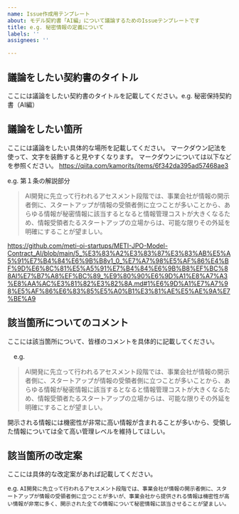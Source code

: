 ```yaml
---
name: Issue作成用テンプレート
about: モデル契約書「AI編」について議論するためのIssueテンプレートです
title: e.g. 秘密情報の定義について
labels: ''
assignees: ''

---
```


## 議論をしたい契約書のタイトル

ここには議論をしたい契約書のタイトルを記載してください。e.g. 秘密保持契約書（AI編）

## 議論をしたい箇所

ここには議論をしたい具体的な場所を記載してください。
マークダウン記法を使って、文字を装飾すると見やすくなります。
マークダウンについては以下などを参照ください。
https://qiita.com/kamorits/items/6f342da395ad57468ae3 

e.g.
第１条の解説部分
>AI開発に先立って行われるアセスメント段階では、事業会社が情報の開示者側に、スタートアップが情報の受領者側に立つことが多いことから、あらゆる情報が秘密情報に該当するとなると情報管理コストが大きくなるため、情報受領者たるスタートアップの立場からは、可能な限りその外延を明確にすることが望ましい。

https://github.com/meti-oi-startups/METI-JPO-Model-Contract_AI/blob/main/5_%E3%83%A2%E3%83%87%E3%83%AB%E5%A5%91%E7%B4%84%E6%9B%B8v1_0_%E7%A7%98%E5%AF%86%E4%BF%9D%E6%8C%81%E5%A5%91%E7%B4%84%E6%9B%B8%EF%BC%88AI%E7%B7%A8%EF%BC%89_%E9%80%90%E6%9D%A1%E8%A7%A3%E8%AA%AC%E3%81%82%E3%82%8A.md#1%E6%9D%A1%E7%A7%98%E5%AF%86%E6%83%85%E5%A0%B1%E3%81%AE%E5%AE%9A%E7%BE%A9

## 該当箇所についてのコメント

ここには該当箇所について、皆様のコメントを具体的に記載してください。

　e.g.
>AI開発に先立って行われるアセスメント段階では、事業会社が情報の開示者側に、スタートアップが情報の受領者側に立つことが多いことから、あらゆる情報が秘密情報に該当するとなると情報管理コストが大きくなるため、情報受領者たるスタートアップの立場からは、可能な限りその外延を明確にすることが望ましい。

開示される情報には機密性が非常に高い情報が含まれることが多いから、受領した情報については全て高い管理レベルを維持してほしい。

## 該当箇所の改定案


ここには具体的な改定案があれば記載してください。

e.g.
`AI開発に先立って行われるアセスメント段階では、事業会社が情報の開示者側に、スタートアップが情報の受領者側に立つことが多いが、事業会社から提供される情報は機密性が高い情報が非常に多く、開示された全ての情報について秘密情報に該当させることが望ましい。`
